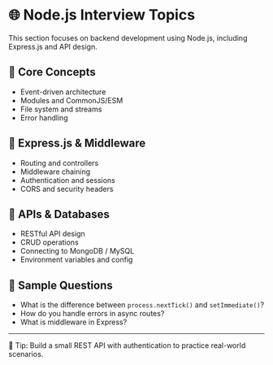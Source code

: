 # 🌐 Node.js Interview Topics

This section focuses on backend development using Node.js, including Express.js and API design.

## 🔹 Core Concepts

- Event-driven architecture
- Modules and CommonJS/ESM
- File system and streams
- Error handling

## 🔹 Express.js & Middleware

- Routing and controllers
- Middleware chaining
- Authentication and sessions
- CORS and security headers

## 🔹 APIs & Databases

- RESTful API design
- CRUD operations
- Connecting to MongoDB / MySQL
- Environment variables and config

## 🔹 Sample Questions

- What is the difference between `process.nextTick()` and `setImmediate()`?
- How do you handle errors in async routes?
- What is middleware in Express?

---

📌 Tip: Build a small REST API with authentication to practice real-world scenarios.
